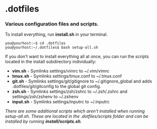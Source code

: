 # .dotfiles

### Various configuration files and scripts.

To install everything, run **install.sh** in your terminal.

```console
you@yourhost:~$ cd .dotfiles
you@yourhost:~/.dotfiles$ bash setup-all.sh
```

If you don't want to install everything all at once, you can run the scripts 
located in the install subdirectory individually:
* **vim.sh**   - Symlinks settings/vimrc to ~/.vim/vimrc
* **tmux.sh**  - Symlinks settings/tmux.conf to ~/.tmux.conf
* **git.sh**   - Symlinks settings/git/gitignore to ~/.gitignore_global 
                 and adds .dotfiles/git/gitconfig to the global git config.
* **zsh.sh**   - Symlinks settings/zsh/zshrc to ~/.zsh/.zshrc 
                 and settings/zsh/zshenv to ~/.zshenv
* **input.sh** - Symlinks settings/inputrc to ~/.inputrc

_There are some additional scripts which aren't installed when running setup-all.sh. 
These are located in the .dotfiles/scripts folder and can be installed by running_ **_install/scripts.sh_**_._
